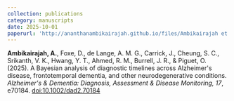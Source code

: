 ```yaml
---
collection: publications
category: manuscripts
date: 2025-10-01
paperurl: 'http://ananthanambikairajah.github.io/files/Ambikairajah et al_2025_A Bayesian analysis of diagnostic timelines across Alzheimer's disease, frontotemporal dementia.pdf'
---
```


<b>Ambikairajah, A.</b>, Foxe, D., de Lange, A. M. G., Carrick, J., Cheung, S. C., Srikanth, V. K., Hwang, Y. T., Ahmed, R. M., Burrell, J. R., & Piguet, O. (2025). A Bayesian analysis of diagnostic timelines across Alzheimer's disease, frontotemporal dementia, and other neurodegenerative conditions. <i>Alzheimer's & Dementia: Diagnosis, Assessment & Disease Monitoring, 17</i>, e70184. [doi:10.1002/dad2.70184](https://doi.org/10.1002/dad2.70184)